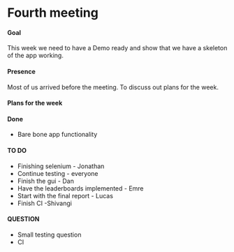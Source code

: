 # Fourth meeting 

#### Goal

This week we need to have a Demo ready and show that we have a skeleton of the app working.


#### Presence 

Most of us arrived before the meeting. To discuss out plans for the week.

#### Plans for the week

#### Done

* Bare bone app functionality

#### TO DO

* Finishing selenium - Jonathan
* Continue testing - everyone 
* Finish the gui - Dan
* Have the leaderboards implemented - Emre
* Start with the final report - Lucas
* Finish CI -Shivangi

#### QUESTION

* Small testing question
* CI 




